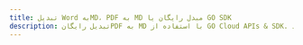 ---title: تبدیل Word بهMD، PDF به MD مبدل رایگان یا GO SDKdescription: تبدیل رایگانPDF به MD با استفاده از GO Cloud APIs & SDK. همچنین اسناد Microsoft Word و OpenOffice را در Cloud ایجاد، ویرایش و رندر کنید.---